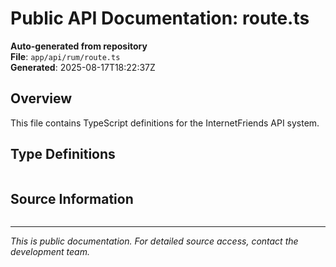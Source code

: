 # Public API Documentation: route.ts

**Auto-generated from repository**  
**File**: `app/api/rum/route.ts`  
**Generated**: 2025-08-17T18:22:37Z

## Overview

This file contains TypeScript definitions for the InternetFriends API system.

## Type Definitions

```typescript

```

## Source Information

```json

```

---
*This is public documentation. For detailed source access, contact the development team.*
